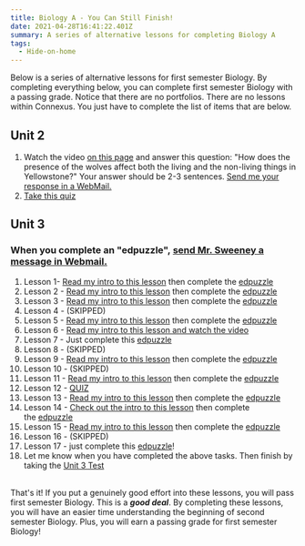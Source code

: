 ```yaml
---
title: Biology A - You Can Still Finish!
date: 2021-04-28T16:41:22.401Z
summary: A series of alternative lessons for completing Biology A
tags:
  - Hide-on-home
---
```


Below is a series of alternative lessons for first semester Biology. By completing everything below, you can complete first semester Biology with a passing grade. Notice that there are no portfolios. There are no lessons within Connexus. You just have to complete the list of items that are below.

## Unit 2

1. Watch the video [on this page](https://sweeneyscience.github.io/biology-announcements/Wolves-the-quintessential-keystone-species/) and answer this question: "How does the presence of the wolves affect both the living and the non-living things in Yellowstone?" Your answer should be 2-3 sentences. [Send me your response in a WebMail.](https://www.connexus.com/webmail?Hide-on-homeHeader=true/#/composemessage?idWebuser=2786770)
2. [Take this quiz](https://docs.google.com/forms/d/e/1FAIpQLSeK2PyXSi3kbUgb72Alz99vS0rxbSV_yOV7y1n7elDAaBxgnA/viewform)

## Unit 3

### When you complete an "edpuzzle", [send Mr. Sweeney a message in Webmail.](https://www.connexus.com/webmail?Hide-on-homeHeader=true/#/composemessage?idWebuser=2786770)

1. Lesson 1- [Read my intro to this lesson](https://sweeneyscience.github.io/biology-announcements/introduction-to-cells-1/) then complete the [edpuzzle](https://edpuzzle.com/assignments/6011d889bb44cd42a3834137/watch)
2. Lesson 2 - [Read my intro to this lesson](https://sweeneyscience.github.io/biology-announcements/cell-structures/) then complete the [edpuzzle](https://edpuzzle.com/assignments/6011dccd8402ee42a980e6d9/watch)
3. Lesson 3 - [Read my intro to this lesson](https://sweeneyscience.github.io/biology-announcements/cell-transport/) then complete the [edpuzzle](https://edpuzzle.com/assignments/6011dd44dee2a7425627f40b/watch)
4. Lesson 4 - (SKIPPED)
5. Lesson 5 - [Read my intro to this lesson](https://sweeneyscience.github.io/biology-announcements/homeostasis/) then complete the [edpuzzle](https://edpuzzle.com/assignments/6011ddbf8e12fd422678b3c9/watch)
6. Lesson 6 - [Read my intro to this lesson and watch the video](https://sweeneyscience.github.io/biology-announcements/energy-and-life/)
7. Lesson 7 - Just complete this [edpuzzle](https://edpuzzle.com/assignments/6011de436fd0604236158d03/watch)
8. Lesson 8 - (SKIPPED)
9. Lesson 9 - [Read my intro to this lesson](https://sweeneyscience.github.io/biology-announcements/cellular-respiration/) then complete the [edpuzzle](https://edpuzzle.com/assignments/6011def19f8ddc4246121330/watch)
10. Lesson 10 - (SKIPPED)
11. Lesson 11 - [Read my intro to this lesson](https://sweeneyscience.github.io/biology-announcements/anaerobic-respiration/) then complete the [edpuzzle](https://edpuzzle.com/assignments/600b309cc7c5b5422f59c371/watch)
12. Lesson 12 - [QUIZ](https://sweeneyscience.github.io/biology-announcements/alt-quiz-unit-3-lesson-12/)
13. Lesson 13 - [Read my intro to this lesson](https://sweeneyscience.github.io/biology-announcements/cell-growth/) then complete the [edpuzzle](https://edpuzzle.com/assignments/600b452e7b0ac44232776561/watch)
14. Lesson 14 - [Check out the intro to this lesson](https://sweeneyscience.github.io/biology-announcements/cell-division/) then complete the [edpuzzle](https://edpuzzle.com/assignments/600b46c1c54fae424bbdc25c/watch)
15. Lesson 15 - [Read my intro to this lesson](https://sweeneyscience.github.io/biology-announcements/cell-cycle/) then complete the [edpuzzle](https://edpuzzle.com/assignments/600b4721291b58425ee144b9/watch)
16. ​Lesson 16 - (SKIPPED)​
17. Lesson 17 - just complete this [edpuzzle](https://edpuzzle.com/assignments/600b474a9f09f0424706991e/watch)!
18. Let me know when you have completed the above tasks. Then finish by taking the [Unit 3 Test](https://sweeneyscience.github.io/biology-announcements/unit-3-final-test/)

\
That's it! If you put a genuinely good effort into these lessons, you will pass first semester Biology. This is a **_good deal_**. By completing these lessons, you will have an easier time understanding the beginning of second semester Biology. Plus, you will earn a passing grade for first semester Biology!
